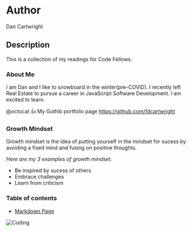 # Author
Dan Cartwright

## Description
This is a collection of my readings for Code Fellows.

### About Me
I am Dan and I like to snowboard in the winter(pre-COVID). I recently left Real Estate to pursue a career in JavaScript Software Development. I am excited to learn.

@octocat :+1: My Guthib portfolio page https://github.com/fdcartwright

### Growth Mindset
Growth mindset is the idea of putting yourself in the mindset for sucess by avoiding a fixed mind and fusing on positive thoughts. 

*Here are my 3 examples of growth mindset.*
- Be inspired by sucess of others
- Embrace challenges
- Learn from criticism

### Table of contents
- [Markdown Page](markdown.md)

![Coding](/images/https://unsplash.com/photos/m_HRfLhgABo)

